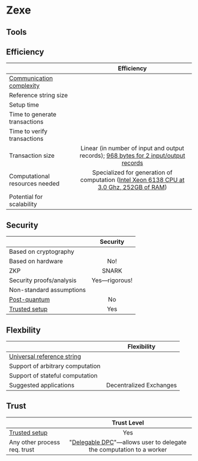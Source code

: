 # Zexe


## Tools

## Efficiency
|                           |           Efficiency         |
| ------------------------- | :--------------------------: |
| [Communication complexity](https://en.wikipedia.org/wiki/Communication_complexity)  |                              |
| Reference string size     |                            |
| Setup time                |                              |
| Time to generate transactions |                             |
| Time to verify transactions   |                             |
| Transaction size          |      Linear (in number of input and output records); [968 bytes for 2 input/output records](https://eprint.iacr.org/2018/962.pdf)                      |
| Computational resources needed |  Specialized for generation of computation ([Intel Xeon 6138 CPU at 3.0 Ghz, 252GB of RAM](https://eprint.iacr.org/2018/962.pdf))                          |
| Potential for scalability      |                         |

## Security

|                           | Security                  |
| ------------------------- | :--------------------------: |
| Based on cryptography                 |                          |
| Based on hardware                 |            No!                 |
| ZKP                       |         SNARK     |
| Security proofs/analysis                  |      Yes&mdash;rigorous!                     |
| Non-standard assumptions                 |                              |
| [Post-quantum](https://en.wikipedia.org/wiki/Post-quantum_cryptography)               |       No                    |
| [Trusted setup](https://zcoin.io/ufaqs/what-is-trusted-setup/)                |        Yes                  |

## Flexbility

|                           | Flexibility                 |
| ------------------------- | :--------------------------: |
| [Universal reference string](https://docs.zkproof.org/assets/docs/reference-v0.2.pdf)                 |                              |
| Support of arbitrary computation                |                            |
| Support of stateful computation                 |                        |
| Suggested applications                 |      Decentralized Exchanges                       |


## Trust

|                           | Trust Level                  |
| ------------------------- | :--------------------------: |
| [Trusted setup](https://zcoin.io/ufaqs/what-is-trusted-setup/)               |     Yes                   |
| Any other process req. trust               |      "[Delegable DPC](https://eprint.iacr.org/2018/962.pdf)"&mdash;allows user to delegate the computation to a worker                       |

